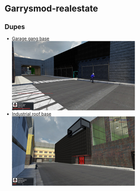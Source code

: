 # Garrysmod-realestate

## Dupes
- [Garage gang base](https://github.com/logicguy1/Garrysmod-realestate/tree/main/dupes/garage_gang)  
  <img src="https://github.com/logicguy1/Garrysmod-realestate/blob/main/dupes/garage_gang/20230422095508_1.jpg" width=400></img>  
- [Industrial roof base](https://github.com/logicguy1/Garrysmod-realestate/tree/main/dupes/industrial_roof)  
  <img src="https://github.com/logicguy1/Garrysmod-realestate/blob/main/dupes/industrial_roof/20230422175321_1.jpg" width=400></img>
